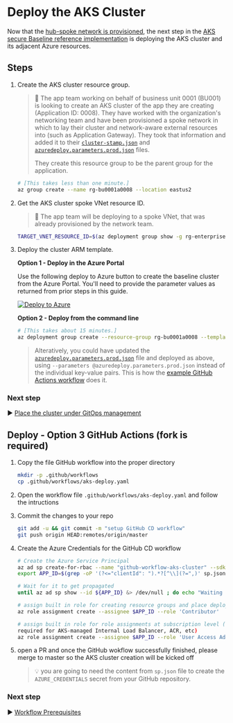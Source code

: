 # Deploy the AKS Cluster

Now that the [hub-spoke network is provisioned](./04-networking.md), the next step in the [AKS secure Baseline reference implementation](./) is deploying the AKS cluster and its adjacent Azure resources.

## Steps

1. Create the AKS cluster resource group.

   > :book: The app team working on behalf of business unit 0001 (BU001) is looking to create an AKS cluster of the app they are creating (Application ID: 0008). They have worked with the organization's networking team and have been provisioned a spoke network in which to lay their cluster and network-aware external resources into (such as Application Gateway). They took that information and added it to their [`cluster-stamp.json`](./cluster-stamp.json) and [`azuredeploy.parameters.prod.json`](./azuredeploy.parameters.prod.json) files.
   >
   > They create this resource group to be the parent group for the application.

   ```bash
   # [This takes less than one minute.]
   az group create --name rg-bu0001a0008 --location eastus2
   ```

1. Get the AKS cluster spoke VNet resource ID.

   > :book: The app team will be deploying to a spoke VNet, that was already provisioned by the network team.

   ```bash
   TARGET_VNET_RESOURCE_ID=$(az deployment group show -g rg-enterprise-networking-spokes -n spoke-BU0001A0008 --query properties.outputs.clusterVnetResourceId.value -o tsv)
   ```

1. Deploy the cluster ARM template.

   **Option 1 - Deploy in the Azure Portal**

   Use the following deploy to Azure button to create the baseline cluster from the Azure Portal. You'll need to provide the parameter values as returned from prior steps in this guide.

   [![Deploy to Azure](https://aka.ms/deploytoazurebutton)](https://portal.azure.com/#create/Microsoft.Template/uri/https%3A%2F%2Fraw.githubusercontent.com%2Fmspnp%2Freference-architectures%2Ffcp%2Faks-baseline%2Faks%2Fsecure-baseline%2Fcluster-stamp.json)

    **Option 2 - Deploy from the command line**

   ```bash
   # [This takes about 15 minutes.]
   az deployment group create --resource-group rg-bu0001a0008 --template-file cluster-stamp.json --parameters targetVnetResourceId=$TARGET_VNET_RESOURCE_ID k8sRbacAadProfileAdminGroupObjectID=$K8S_RBAC_AAD_PROFILE_ADMIN_GROUP_OBJECTID k8sRbacAadProfileTenantId=$K8S_RBAC_AAD_PROFILE_TENANTID appGatewayListenerCertificate=$APP_GATEWAY_LISTENER_CERTIFICATE
   ```

   > Alteratively, you could have updated the [`azuredeploy.parameters.prod.json`](./azuredeploy.parameters.prod.json) file and deployed as above, using `--parameters @azuredeploy.parameters.prod.json` instead of the individual key-value pairs. This is how the [example GitHub Actions workflow](./github-workflow) does it.

### Next step

:arrow_forward: [Place the cluster under GitOps management](./06-gitops.md)

## Deploy - Option 3 GitHub Actions (fork is required)

1. Copy the file GitHub workflow into the proper directory

   ```bash
   mkdir -p .github/workflows
   cp .github/workflows/aks-deploy.yaml
   ```

1. Open the workflow file `.github/workflows/aks-deploy.yaml` and follow the
   intructions

1. Commit the changes to your repo

   ```bash
   git add -u && git commit -m "setup GitHub CD workflow"
   git push origin HEAD:remotes/origin/master
   ```

1. Create the Azure Credentials for the GitHub CD workflow

   ```bash
   # Create the Azure Service Principal
   az ad sp create-for-rbac --name "github-workflow-aks-cluster" --sdk-auth --skip-assignment > sp.json
   export APP_ID=$(grep -oP '(?<="clientId": ").*?[^\\](?=",)' sp.json)

   # Wait for it to get propagated
   until az ad sp show --id ${APP_ID} &> /dev/null ; do echo "Waiting for Azure AD propagation" && sleep 5; done

   # assign built in role for creating resource groups and place deployments at subscription level
   az role assignment create --assignee $APP_ID --role 'Contributor'

   # assign built in role for role assignments at subscription level (e.g. it will be
   required for AKS-managed Internal Load Balancer, ACR, etc)
   az role assignment create --assignee $APP_ID --role 'User Access Administrator'
   ```

1. open a PR and once the GitHub wokflow successfully finished, please merge to
   master so the AKS cluster creation will be kicked off

   > :bulb: you are going to need the content from `sp.json` file to create the
   > `AZURE_CREDENTIALS` secret from your GitHub repository.

### Next step

:arrow_forward: [Workflow Prerequisites](./07-workload-prerequisites.md)
